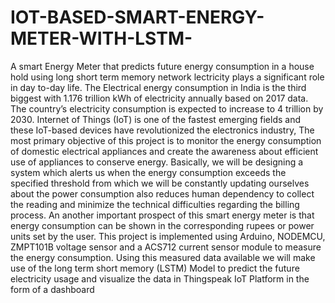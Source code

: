 # IOT-BASED-SMART-ENERGY-METER-WITH-LSTM-
A smart Energy Meter that predicts future energy consumption in a house hold using long short term memory network
lectricity plays a significant role in day 
to-day life. The Electrical energy consumption in India 
is the third biggest with 1.176 trillion kWh of electricity 
annually based on 2017 data. The country’s electricity 
consumption is expected to increase to 4 trillion by 
2030. Internet of Things (IoT) is one of the fastest 
emerging fields and these IoT-based devices have 
revolutionized the electronics industry, The most 
primary objective of this project is to monitor the 
energy consumption of domestic electrical appliances 
and create the awareness about efficient use of 
appliances to conserve energy. Basically, we will be 
designing a system which alerts us when the energy 
consumption exceeds the specified threshold from 
which we will be constantly updating ourselves about 
the power consumption also reduces human 
dependency to collect the reading and minimize the 
technical difficulties regarding the billing process. An 
another important prospect of this smart energy meter 
is that energy consumption can be shown in the 
corresponding rupees or power units set by the user. 
This project is implemented using Arduino, 
NODEMCU, ZMPT101B voltage sensor and a 
ACS712 current sensor module to measure the energy 
consumption. Using this measured data available we 
will make use of the long term short memory (LSTM) 
Model to predict the future electricity usage and 
visualize the data in Thingspeak IoT Platform in the 
form of a dashboard 
